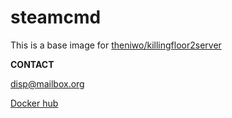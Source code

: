 # steamcmd


This is a base image for [theniwo/killingfloor2server](https://github.com/theniwo/killingfloor2server)

**CONTACT**

[disp@mailbox.org](mailto:disp@mailbox.org)

[Docker hub](https://hub.docker.com/r/theniwo/steamcmd)

